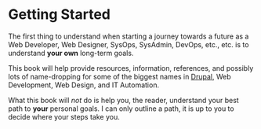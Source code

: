 # Getting Started

The first thing to understand when starting a journey towards a future as a Web Developer, Web Designer, SysOps, SysAdmin, DevOps, etc., etc. is to understand **your own** long-term goals.

This book will help provide resources, information, references, and possibly lots of name-dropping for some of the biggest names in [Drupal](https://drupal.org "Drupal"), Web Development, Web Design, and IT Automation.

What this book will *not* do is help you, the reader, understand your best path to **your** personal goals. I can only outline a path, it is up to you to decide where your steps take you.